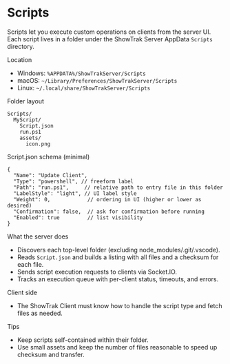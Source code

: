 # Scripts

Scripts let you execute custom operations on clients from the server UI. Each script lives in a folder under the ShowTrak Server AppData `Scripts` directory.

Location
- Windows: `%APPDATA%/ShowTrakServer/Scripts`
- macOS: `~/Library/Preferences/ShowTrakServer/Scripts`
- Linux: `~/.local/share/ShowTrakServer/Scripts`

Folder layout

```
Scripts/
  MyScript/
    Script.json
    run.ps1
    assets/
      icon.png
```

Script.json schema (minimal)

```
{
  "Name": "Update Client",
  "Type": "powershell", // freeform label
  "Path": "run.ps1",     // relative path to entry file in this folder
  "LabelStyle": "light", // UI label style
  "Weight": 0,            // ordering in UI (higher or lower as desired)
  "Confirmation": false,  // ask for confirmation before running
  "Enabled": true         // list visibility
}
```

What the server does
- Discovers each top-level folder (excluding node_modules/.git/.vscode).
- Reads `Script.json` and builds a listing with all files and a checksum for each file.
- Sends script execution requests to clients via Socket.IO.
- Tracks an execution queue with per-client status, timeouts, and errors.

Client side
- The ShowTrak Client must know how to handle the script type and fetch files as needed.

Tips
- Keep scripts self-contained within their folder.
- Use small assets and keep the number of files reasonable to speed up checksum and transfer.
